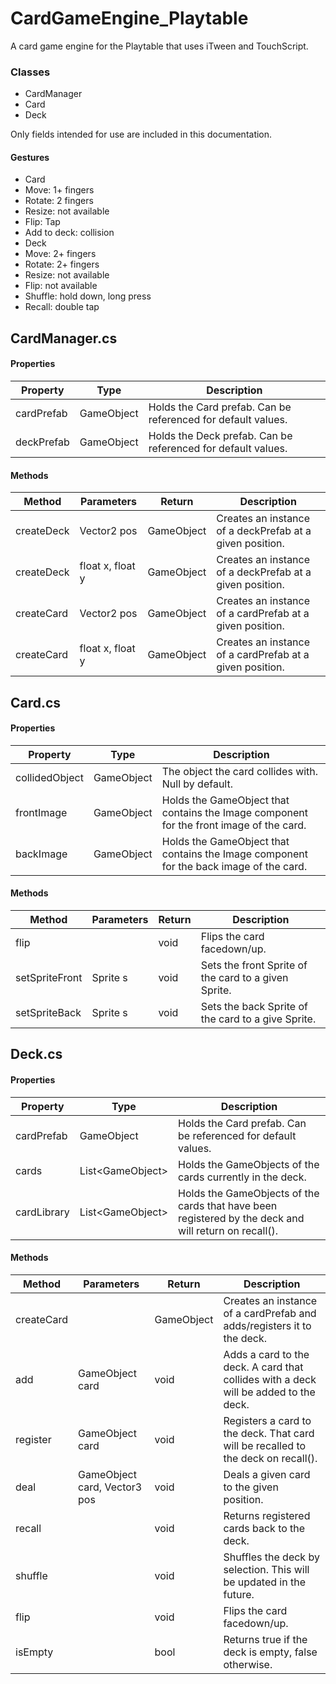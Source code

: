 # CardGameEngine_Playtable
A card game engine for the Playtable that uses iTween and TouchScript.

### Classes
- CardManager
- Card
- Deck

Only fields intended for use are included in this documentation.

#### Gestures
- Card
 - Move: 1+ fingers
 - Rotate: 2 fingers
 - Resize: not available
 - Flip: Tap
 - Add to deck: collision
- Deck
 - Move: 2+ fingers
 - Rotate: 2+ fingers
 - Resize: not available
 - Flip: not available
 - Shuffle: hold down, long press
 - Recall: double tap

## CardManager.cs
#### Properties
| Property        | Type          | Description  |
| --------------- | ------------- | ------------ |
| cardPrefab      | GameObject    | Holds the Card prefab. Can be referenced for default values. |
| deckPrefab      | GameObject    | Holds the Deck prefab. Can be referenced for default values. |

#### Methods
| Method          | Parameters       | Return        | Description  |
| --------------- | ---------------- | ------------- | ------------ |
| createDeck      | Vector2 pos      | GameObject    | Creates an instance of a deckPrefab at a given position. |
| createDeck      | float x, float y | GameObject    | Creates an instance of a deckPrefab at a given position. |
| createCard      | Vector2 pos      | GameObject    | Creates an instance of a cardPrefab at a given position. |
| createCard      | float x, float y | GameObject    | Creates an instance of a cardPrefab at a given position. |

## Card.cs
#### Properties
| Property        | Type          | Description  |
| --------------- | ------------- | ------------ |
| collidedObject  | GameObject    | The object the card collides with. Null by default. |
| frontImage      | GameObject    | Holds the GameObject that contains the Image component for the front image of the card. |
| backImage       | GameObject    | Holds the GameObject that contains the Image component for the back image of the card. |

#### Methods
| Method          | Parameters       | Return  | Description  |
| --------------- | ---------------- | ------- | ------------ |
| flip            |                  | void    | Flips the card facedown/up. |
| setSpriteFront  | Sprite s         | void    | Sets the front Sprite of the card to a given Sprite. |
| setSpriteBack   | Sprite s         | void    | Sets the back Sprite of the card to a give Sprite.   |

## Deck.cs
#### Properties
| Property        | Type             | Description  |
| --------------- | ---------------- | ------------ |
| cardPrefab      | GameObject       | Holds the Card prefab. Can be referenced for default values. |
| cards           | List\<GameObject\> | Holds the GameObjects of the cards currently in the deck.    |
| cardLibrary     | List\<GameObject\> | Holds the GameObjects of the cards that have been registered by the deck and will return on recall().    |

#### Methods
| Method          | Parameters       | Return  | Description  |
| --------------- | ---------------- | ------- | ------------ |
| createCard      |                  | GameObject | Creates an instance of a cardPrefab and adds/registers it to the deck. |
| add             | GameObject card  | void    | Adds a card to the deck. A card that collides with a deck will be added to the deck. |
| register        | GameObject card  | void    | Registers a card to the deck. That card will be recalled to the deck on recall(). |
| deal            | GameObject card, Vector3 pos | void | Deals a given card to the given position. |
| recall          |                  | void    | Returns registered cards back to the deck. |
| shuffle         |                  | void    | Shuffles the deck by selection. This will be updated in the future. |
| flip            |                  | void    | Flips the card facedown/up. |
| isEmpty         |                  | bool    | Returns true if the deck is empty, false otherwise. |
